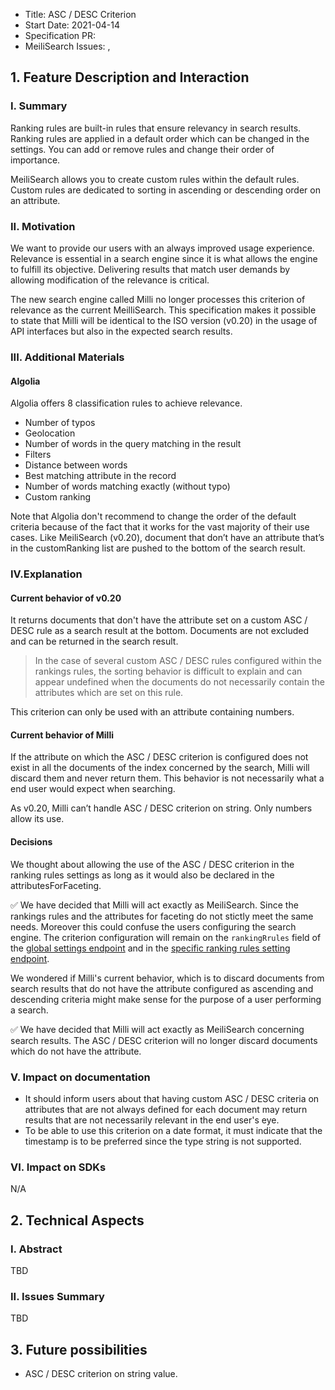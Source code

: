 - Title: ASC / DESC Criterion
- Start Date: 2021-04-14
- Specification PR: []()
- MeiliSearch Issues: [](),[]()

## 1. Feature Description and Interaction

### I. Summary

Ranking rules are built-in rules that ensure relevancy in search results. Ranking rules are applied in a default order which can be changed in the settings. You can add or remove rules and change their order of importance.

MeiliSearch allows you to create custom rules within the default rules. Custom rules are dedicated to sorting in ascending or descending order on an attribute.

### II. Motivation

We want to provide our users with an always improved usage experience. Relevance is essential in a search engine since it is what allows the engine to fulfill its objective. Delivering results that match user demands by allowing modification of the relevance is critical.

The new search engine called Milli no longer processes this criterion of relevance as the current MeilliSearch. This specification makes it possible to state that Milli will be identical to the ISO version (v0.20) in the usage of API interfaces but also in the expected search results.

### III. Additional Materials

#### Algolia

Algolia offers 8 classification rules to achieve relevance.

- Number of typos
- Geolocation
- Number of words in the query matching in the result
- Filters
- Distance between words
- Best matching attribute in the record
- Number of words matching exactly (without typo)
- Custom ranking

Note that Algolia don't recommend to change the order of the default criteria because of the fact that it works for the vast majority of their use cases. Like MeiliSearch (v0.20), document that don’t have an attribute that’s in the customRanking list are pushed to the bottom of the search result.

### IV.Explanation

#### Current behavior of v0.20

It returns documents that don't have the attribute set on a custom ASC / DESC rule as a search result at the bottom. Documents are not excluded and can be returned in the search result.

> In the case of several custom ASC / DESC rules configured within the rankings rules, the sorting behavior is difficult to explain and can appear undefined when the documents do not necessarily contain the attributes which are set on this rule.

This criterion can only be used with an attribute containing numbers. 

#### Current behavior of Milli

If the attribute on which the ASC / DESC criterion is configured does not exist in all the documents of the index concerned by the search, Milli will discard them and never return them. This behavior is not necessarily what a end user would expect when searching.

As v0.20, Milli can’t handle ASC / DESC criterion on string. Only numbers allow its use.

#### Decisions

We thought about allowing the use of the ASC / DESC criterion in the ranking rules settings as long as it would also be declared in the attributesForFaceting.

✅ We have decided that Milli will act exactly as MeiliSearch. Since the rankings rules and the attributes for faceting do not stictly meet the same needs. Moreover this could confuse the users configuring the search engine. The criterion configuration will remain on the `rankingRrules` field of the [global settings endpoint](https://docs.meilisearch.com/reference/api/settings.html#get-settings) and in the 
[specific ranking rules setting endpoint](https://docs.meilisearch.com/reference/api/ranking_rules.html).

We wondered if Milli's current behavior, which is to discard documents from search results that do not have the attribute configured as ascending and descending criteria might make sense for the purpose of a user performing a search.

✅ We have decided that Milli will act exactly as MeiliSearch concerning search results. The ASC / DESC criterion will no longer discard documents which do not have the attribute.

### V. Impact on documentation

- It should inform users about that having custom ASC / DESC criteria on attributes that are not always defined for each document may return results that are not necessarily relevant in the end user's eye.
- To be able to use this criterion on a date format, it must indicate that the timestamp is to be preferred since the type string is not supported.

### VI. Impact on SDKs
N/A

## 2. Technical Aspects

### I. Abstract
TBD

### II. Issues Summary
TBD

## 3. Future possibilities

- ASC / DESC criterion on string value.